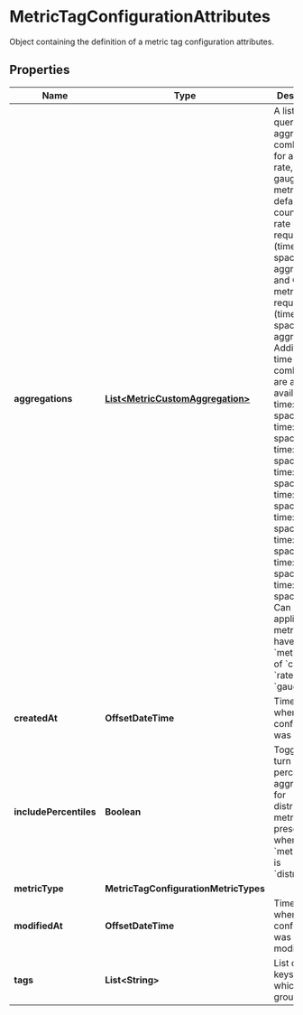 

# MetricTagConfigurationAttributes

Object containing the definition of a metric tag configuration attributes.

## Properties

Name | Type | Description | Notes
------------ | ------------- | ------------- | -------------
**aggregations** | [**List&lt;MetricCustomAggregation&gt;**](MetricCustomAggregation.md) | A list of queryable aggregation combinations for a count, rate, or gauge metric. By default, count and rate metrics require the (time: sum, space: sum) aggregation and Gauge metrics require the (time: avg, space: avg) aggregation. Additional time &amp; space combinations are also available:  - time: avg, space: avg - time: avg, space: max - time: avg, space: min - time: avg, space: sum - time: count, space: sum - time: max, space: max - time: min, space: min - time: sum, space: avg - time: sum, space: sum  Can only be applied to metrics that have a &#x60;metric_type&#x60; of &#x60;count&#x60;, &#x60;rate&#x60;, or &#x60;gauge&#x60;. |  [optional]
**createdAt** | **OffsetDateTime** | Timestamp when the tag configuration was created. |  [optional]
**includePercentiles** | **Boolean** | Toggle to turn on/off percentile aggregations for distribution metrics. Only present when the &#x60;metric_type&#x60; is &#x60;distribution&#x60;. |  [optional]
**metricType** | **MetricTagConfigurationMetricTypes** |  |  [optional]
**modifiedAt** | **OffsetDateTime** | Timestamp when the tag configuration was last modified. |  [optional]
**tags** | **List&lt;String&gt;** | List of tag keys on which to group. |  [optional]



